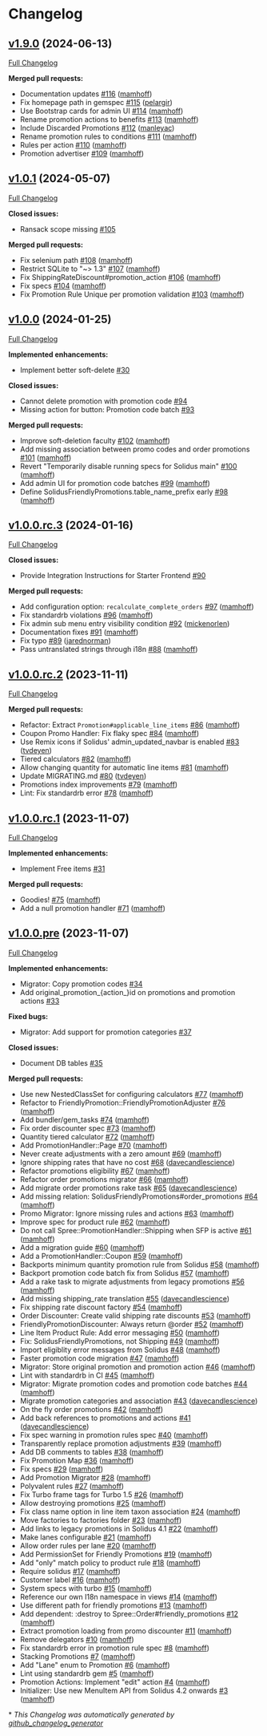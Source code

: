 # Changelog

## [v1.9.0](https://github.com/friendlycart/solidus_friendly_promotions/tree/v1.9.0) (2024-06-13)

[Full Changelog](https://github.com/friendlycart/solidus_friendly_promotions/compare/v1.0.1...v1.9.0)

**Merged pull requests:**

- Documentation updates [\#116](https://github.com/friendlycart/solidus_friendly_promotions/pull/116) ([mamhoff](https://github.com/mamhoff))
- Fix homepage path in gemspec [\#115](https://github.com/friendlycart/solidus_friendly_promotions/pull/115) ([pelargir](https://github.com/pelargir))
- Use Bootstrap cards for admin UI [\#114](https://github.com/friendlycart/solidus_friendly_promotions/pull/114) ([mamhoff](https://github.com/mamhoff))
- Rename promotion actions to benefits [\#113](https://github.com/friendlycart/solidus_friendly_promotions/pull/113) ([mamhoff](https://github.com/mamhoff))
- Include Discarded Promotions [\#112](https://github.com/friendlycart/solidus_friendly_promotions/pull/112) ([manleyac](https://github.com/manleyac))
- Rename promotion rules to conditions [\#111](https://github.com/friendlycart/solidus_friendly_promotions/pull/111) ([mamhoff](https://github.com/mamhoff))
- Rules per action [\#110](https://github.com/friendlycart/solidus_friendly_promotions/pull/110) ([mamhoff](https://github.com/mamhoff))
- Promotion advertiser [\#109](https://github.com/friendlycart/solidus_friendly_promotions/pull/109) ([mamhoff](https://github.com/mamhoff))

## [v1.0.1](https://github.com/friendlycart/solidus_friendly_promotions/tree/v1.0.1) (2024-05-07)

[Full Changelog](https://github.com/friendlycart/solidus_friendly_promotions/compare/v1.0.0...v1.0.1)

**Closed issues:**

- Ransack scope missing [\#105](https://github.com/friendlycart/solidus_friendly_promotions/issues/105)

**Merged pull requests:**

- Fix selenium path [\#108](https://github.com/friendlycart/solidus_friendly_promotions/pull/108) ([mamhoff](https://github.com/mamhoff))
- Restrict SQLite to "~\> 1.3" [\#107](https://github.com/friendlycart/solidus_friendly_promotions/pull/107) ([mamhoff](https://github.com/mamhoff))
- Fix ShippingRateDiscount\#promotion\_action [\#106](https://github.com/friendlycart/solidus_friendly_promotions/pull/106) ([mamhoff](https://github.com/mamhoff))
- Fix specs [\#104](https://github.com/friendlycart/solidus_friendly_promotions/pull/104) ([mamhoff](https://github.com/mamhoff))
- Fix Promotion Rule Unique per promotion validation [\#103](https://github.com/friendlycart/solidus_friendly_promotions/pull/103) ([mamhoff](https://github.com/mamhoff))

## [v1.0.0](https://github.com/friendlycart/solidus_friendly_promotions/tree/v1.0.0) (2024-01-25)

[Full Changelog](https://github.com/friendlycart/solidus_friendly_promotions/compare/v1.0.0.rc.3...v1.0.0)

**Implemented enhancements:**

- Implement better soft-delete [\#30](https://github.com/friendlycart/solidus_friendly_promotions/issues/30)

**Closed issues:**

- Cannot delete promotion with promotion code [\#94](https://github.com/friendlycart/solidus_friendly_promotions/issues/94)
- Missing action for button: Promotion code batch [\#93](https://github.com/friendlycart/solidus_friendly_promotions/issues/93)

**Merged pull requests:**

- Improve soft-deletion faculty [\#102](https://github.com/friendlycart/solidus_friendly_promotions/pull/102) ([mamhoff](https://github.com/mamhoff))
- Add missing association between promo codes and order promotions [\#101](https://github.com/friendlycart/solidus_friendly_promotions/pull/101) ([mamhoff](https://github.com/mamhoff))
- Revert "Temporarily disable running specs for Solidus main" [\#100](https://github.com/friendlycart/solidus_friendly_promotions/pull/100) ([mamhoff](https://github.com/mamhoff))
- Add admin UI for promotion code batches [\#99](https://github.com/friendlycart/solidus_friendly_promotions/pull/99) ([mamhoff](https://github.com/mamhoff))
- Define SolidusFriendlyPromotions.table\_name\_prefix early [\#98](https://github.com/friendlycart/solidus_friendly_promotions/pull/98) ([mamhoff](https://github.com/mamhoff))

## [v1.0.0.rc.3](https://github.com/friendlycart/solidus_friendly_promotions/tree/v1.0.0.rc.3) (2024-01-16)

[Full Changelog](https://github.com/friendlycart/solidus_friendly_promotions/compare/v1.0.0.rc.2...v1.0.0.rc.3)

**Closed issues:**

- Provide Integration Instructions for Starter Frontend [\#90](https://github.com/friendlycart/solidus_friendly_promotions/issues/90)

**Merged pull requests:**

- Add configuration option: `recalculate_complete_orders` [\#97](https://github.com/friendlycart/solidus_friendly_promotions/pull/97) ([mamhoff](https://github.com/mamhoff))
- Fix standardrb violations [\#96](https://github.com/friendlycart/solidus_friendly_promotions/pull/96) ([mamhoff](https://github.com/mamhoff))
- Fix admin sub menu entry visibility condition [\#92](https://github.com/friendlycart/solidus_friendly_promotions/pull/92) ([mickenorlen](https://github.com/mickenorlen))
- Documentation fixes [\#91](https://github.com/friendlycart/solidus_friendly_promotions/pull/91) ([mamhoff](https://github.com/mamhoff))
- Fix typo [\#89](https://github.com/friendlycart/solidus_friendly_promotions/pull/89) ([jarednorman](https://github.com/jarednorman))
- Pass untranslated strings through i18n [\#88](https://github.com/friendlycart/solidus_friendly_promotions/pull/88) ([mamhoff](https://github.com/mamhoff))

## [v1.0.0.rc.2](https://github.com/friendlycart/solidus_friendly_promotions/tree/v1.0.0.rc.2) (2023-11-11)

[Full Changelog](https://github.com/friendlycart/solidus_friendly_promotions/compare/v1.0.0.rc.1...v1.0.0.rc.2)

**Merged pull requests:**

- Refactor: Extract `Promotion#applicable_line_items` [\#86](https://github.com/friendlycart/solidus_friendly_promotions/pull/86) ([mamhoff](https://github.com/mamhoff))
- Coupon Promo Handler: Fix flaky spec [\#84](https://github.com/friendlycart/solidus_friendly_promotions/pull/84) ([mamhoff](https://github.com/mamhoff))
- Use Remix icons if Solidus' admin\_updated\_navbar is enabled [\#83](https://github.com/friendlycart/solidus_friendly_promotions/pull/83) ([tvdeyen](https://github.com/tvdeyen))
- Tiered calculators [\#82](https://github.com/friendlycart/solidus_friendly_promotions/pull/82) ([mamhoff](https://github.com/mamhoff))
- Allow changing quantity for automatic line items [\#81](https://github.com/friendlycart/solidus_friendly_promotions/pull/81) ([mamhoff](https://github.com/mamhoff))
- Update MIGRATING.md [\#80](https://github.com/friendlycart/solidus_friendly_promotions/pull/80) ([tvdeyen](https://github.com/tvdeyen))
- Promotions index improvements [\#79](https://github.com/friendlycart/solidus_friendly_promotions/pull/79) ([mamhoff](https://github.com/mamhoff))
- Lint: Fix standardrb error [\#78](https://github.com/friendlycart/solidus_friendly_promotions/pull/78) ([mamhoff](https://github.com/mamhoff))

## [v1.0.0.rc.1](https://github.com/friendlycart/solidus_friendly_promotions/tree/v1.0.0.rc.1) (2023-11-07)

[Full Changelog](https://github.com/friendlycart/solidus_friendly_promotions/compare/v1.0.0.pre...v1.0.0.rc.1)

**Implemented enhancements:**

- Implement  Free items [\#31](https://github.com/friendlycart/solidus_friendly_promotions/issues/31)

**Merged pull requests:**

- Goodies! [\#75](https://github.com/friendlycart/solidus_friendly_promotions/pull/75) ([mamhoff](https://github.com/mamhoff))
- Add a null promotion handler [\#71](https://github.com/friendlycart/solidus_friendly_promotions/pull/71) ([mamhoff](https://github.com/mamhoff))

## [v1.0.0.pre](https://github.com/friendlycart/solidus_friendly_promotions/tree/v1.0.0.pre) (2023-11-07)

[Full Changelog](https://github.com/friendlycart/solidus_friendly_promotions/compare/e14802957fdb55d7f4e2730341e4cbb118ebf993...v1.0.0.pre)

**Implemented enhancements:**

- Migrator: Copy promotion codes [\#34](https://github.com/friendlycart/solidus_friendly_promotions/issues/34)
- Add original\_promotion\_{action\_}id on promotions and promotion actions [\#33](https://github.com/friendlycart/solidus_friendly_promotions/issues/33)

**Fixed bugs:**

- Migrator: Add support for promotion categories [\#37](https://github.com/friendlycart/solidus_friendly_promotions/issues/37)

**Closed issues:**

- Document DB tables [\#35](https://github.com/friendlycart/solidus_friendly_promotions/issues/35)

**Merged pull requests:**

- Use new NestedClassSet for configuring calculators [\#77](https://github.com/friendlycart/solidus_friendly_promotions/pull/77) ([mamhoff](https://github.com/mamhoff))
- Refactor to FriendlyPromotion::FriendlyPromotionAdjuster [\#76](https://github.com/friendlycart/solidus_friendly_promotions/pull/76) ([mamhoff](https://github.com/mamhoff))
- Add bundler/gem\_tasks [\#74](https://github.com/friendlycart/solidus_friendly_promotions/pull/74) ([mamhoff](https://github.com/mamhoff))
- Fix order discounter spec [\#73](https://github.com/friendlycart/solidus_friendly_promotions/pull/73) ([mamhoff](https://github.com/mamhoff))
- Quantity tiered calculator [\#72](https://github.com/friendlycart/solidus_friendly_promotions/pull/72) ([mamhoff](https://github.com/mamhoff))
- Add PromotionHandler::Page [\#70](https://github.com/friendlycart/solidus_friendly_promotions/pull/70) ([mamhoff](https://github.com/mamhoff))
- Never create adjustments with a zero amount [\#69](https://github.com/friendlycart/solidus_friendly_promotions/pull/69) ([mamhoff](https://github.com/mamhoff))
- Ignore shipping rates that have no cost [\#68](https://github.com/friendlycart/solidus_friendly_promotions/pull/68) ([davecandlescience](https://github.com/davecandlescience))
- Refactor promotions eligibility [\#67](https://github.com/friendlycart/solidus_friendly_promotions/pull/67) ([mamhoff](https://github.com/mamhoff))
- Refactor order promotions migrator [\#66](https://github.com/friendlycart/solidus_friendly_promotions/pull/66) ([mamhoff](https://github.com/mamhoff))
- Add migrate order promotions rake task [\#65](https://github.com/friendlycart/solidus_friendly_promotions/pull/65) ([davecandlescience](https://github.com/davecandlescience))
- Add missing relation: SolidusFriendlyPromotions\#order\_promotions [\#64](https://github.com/friendlycart/solidus_friendly_promotions/pull/64) ([mamhoff](https://github.com/mamhoff))
- Promo Migrator: Ignore missing rules and actions [\#63](https://github.com/friendlycart/solidus_friendly_promotions/pull/63) ([mamhoff](https://github.com/mamhoff))
- Improve spec for product rule [\#62](https://github.com/friendlycart/solidus_friendly_promotions/pull/62) ([mamhoff](https://github.com/mamhoff))
- Do not call Spree::PromotionHandler::Shipping when SFP is active [\#61](https://github.com/friendlycart/solidus_friendly_promotions/pull/61) ([mamhoff](https://github.com/mamhoff))
- Add a migration guide [\#60](https://github.com/friendlycart/solidus_friendly_promotions/pull/60) ([mamhoff](https://github.com/mamhoff))
- Add a PromotionHandler::Coupon [\#59](https://github.com/friendlycart/solidus_friendly_promotions/pull/59) ([mamhoff](https://github.com/mamhoff))
- Backports minimum quantity promotion rule from Solidus [\#58](https://github.com/friendlycart/solidus_friendly_promotions/pull/58) ([mamhoff](https://github.com/mamhoff))
- Backport promotion code batch fix from Solidus [\#57](https://github.com/friendlycart/solidus_friendly_promotions/pull/57) ([mamhoff](https://github.com/mamhoff))
- Add a rake task to migrate adjustments from legacy promotions [\#56](https://github.com/friendlycart/solidus_friendly_promotions/pull/56) ([mamhoff](https://github.com/mamhoff))
- Add missing shipping\_rate translation [\#55](https://github.com/friendlycart/solidus_friendly_promotions/pull/55) ([davecandlescience](https://github.com/davecandlescience))
- Fix shipping rate discount factory [\#54](https://github.com/friendlycart/solidus_friendly_promotions/pull/54) ([mamhoff](https://github.com/mamhoff))
- Order Discounter: Create valid shipping rate discounts [\#53](https://github.com/friendlycart/solidus_friendly_promotions/pull/53) ([mamhoff](https://github.com/mamhoff))
- FriendlyPromotionDiscounter: Always return @order [\#52](https://github.com/friendlycart/solidus_friendly_promotions/pull/52) ([mamhoff](https://github.com/mamhoff))
- Line Item Product Rule: Add error messaging [\#50](https://github.com/friendlycart/solidus_friendly_promotions/pull/50) ([mamhoff](https://github.com/mamhoff))
- Fix: SolidusFriendlyPromotions, not Shipping [\#49](https://github.com/friendlycart/solidus_friendly_promotions/pull/49) ([mamhoff](https://github.com/mamhoff))
- Import eligiblity error messages from Solidus [\#48](https://github.com/friendlycart/solidus_friendly_promotions/pull/48) ([mamhoff](https://github.com/mamhoff))
- Faster promotion code migration [\#47](https://github.com/friendlycart/solidus_friendly_promotions/pull/47) ([mamhoff](https://github.com/mamhoff))
- Migrator: Store original promotion and promotion action [\#46](https://github.com/friendlycart/solidus_friendly_promotions/pull/46) ([mamhoff](https://github.com/mamhoff))
- Lint with standardrb in CI [\#45](https://github.com/friendlycart/solidus_friendly_promotions/pull/45) ([mamhoff](https://github.com/mamhoff))
- Migrator: Migrate promotion codes and promotion code batches [\#44](https://github.com/friendlycart/solidus_friendly_promotions/pull/44) ([mamhoff](https://github.com/mamhoff))
- Migrate promotion categories and association [\#43](https://github.com/friendlycart/solidus_friendly_promotions/pull/43) ([davecandlescience](https://github.com/davecandlescience))
- On the fly order promotions [\#42](https://github.com/friendlycart/solidus_friendly_promotions/pull/42) ([mamhoff](https://github.com/mamhoff))
- Add back references to promotions and actions [\#41](https://github.com/friendlycart/solidus_friendly_promotions/pull/41) ([davecandlescience](https://github.com/davecandlescience))
- Fix spec warning in promotion rules spec [\#40](https://github.com/friendlycart/solidus_friendly_promotions/pull/40) ([mamhoff](https://github.com/mamhoff))
- Transparently replace promotion adjustments [\#39](https://github.com/friendlycart/solidus_friendly_promotions/pull/39) ([mamhoff](https://github.com/mamhoff))
- Add DB comments to tables [\#38](https://github.com/friendlycart/solidus_friendly_promotions/pull/38) ([mamhoff](https://github.com/mamhoff))
- Fix Promotion Map [\#36](https://github.com/friendlycart/solidus_friendly_promotions/pull/36) ([mamhoff](https://github.com/mamhoff))
- Fix specs [\#29](https://github.com/friendlycart/solidus_friendly_promotions/pull/29) ([mamhoff](https://github.com/mamhoff))
- Add Promotion Migrator [\#28](https://github.com/friendlycart/solidus_friendly_promotions/pull/28) ([mamhoff](https://github.com/mamhoff))
- Polyvalent rules [\#27](https://github.com/friendlycart/solidus_friendly_promotions/pull/27) ([mamhoff](https://github.com/mamhoff))
- Fix Turbo frame tags for Turbo 1.5 [\#26](https://github.com/friendlycart/solidus_friendly_promotions/pull/26) ([mamhoff](https://github.com/mamhoff))
- Allow destroying promotions [\#25](https://github.com/friendlycart/solidus_friendly_promotions/pull/25) ([mamhoff](https://github.com/mamhoff))
- Fix class name option in line item taxon association [\#24](https://github.com/friendlycart/solidus_friendly_promotions/pull/24) ([mamhoff](https://github.com/mamhoff))
- Move factories to factories folder [\#23](https://github.com/friendlycart/solidus_friendly_promotions/pull/23) ([mamhoff](https://github.com/mamhoff))
- Add links to legacy promotions in Solidus 4.1 [\#22](https://github.com/friendlycart/solidus_friendly_promotions/pull/22) ([mamhoff](https://github.com/mamhoff))
- Make lanes configurable [\#21](https://github.com/friendlycart/solidus_friendly_promotions/pull/21) ([mamhoff](https://github.com/mamhoff))
- Allow order rules per lane [\#20](https://github.com/friendlycart/solidus_friendly_promotions/pull/20) ([mamhoff](https://github.com/mamhoff))
- Add PermissionSet for Friendly Promotions [\#19](https://github.com/friendlycart/solidus_friendly_promotions/pull/19) ([mamhoff](https://github.com/mamhoff))
- Add "only" match policy to product rule [\#18](https://github.com/friendlycart/solidus_friendly_promotions/pull/18) ([mamhoff](https://github.com/mamhoff))
- Require solidus [\#17](https://github.com/friendlycart/solidus_friendly_promotions/pull/17) ([mamhoff](https://github.com/mamhoff))
- Customer label [\#16](https://github.com/friendlycart/solidus_friendly_promotions/pull/16) ([mamhoff](https://github.com/mamhoff))
- System specs with turbo [\#15](https://github.com/friendlycart/solidus_friendly_promotions/pull/15) ([mamhoff](https://github.com/mamhoff))
- Reference our own I18n namespace in views [\#14](https://github.com/friendlycart/solidus_friendly_promotions/pull/14) ([mamhoff](https://github.com/mamhoff))
- Use different path for friendly promotions [\#13](https://github.com/friendlycart/solidus_friendly_promotions/pull/13) ([mamhoff](https://github.com/mamhoff))
- Add dependent: :destroy to Spree::Order\#friendly\_promotions [\#12](https://github.com/friendlycart/solidus_friendly_promotions/pull/12) ([mamhoff](https://github.com/mamhoff))
- Extract promotion loading from promo discounter [\#11](https://github.com/friendlycart/solidus_friendly_promotions/pull/11) ([mamhoff](https://github.com/mamhoff))
- Remove delegators [\#10](https://github.com/friendlycart/solidus_friendly_promotions/pull/10) ([mamhoff](https://github.com/mamhoff))
- Fix standardrb error in promotion rule spec [\#8](https://github.com/friendlycart/solidus_friendly_promotions/pull/8) ([mamhoff](https://github.com/mamhoff))
- Stacking Promotions [\#7](https://github.com/friendlycart/solidus_friendly_promotions/pull/7) ([mamhoff](https://github.com/mamhoff))
- Add "Lane" enum to Promotion [\#6](https://github.com/friendlycart/solidus_friendly_promotions/pull/6) ([mamhoff](https://github.com/mamhoff))
- Lint using standardrb gem [\#5](https://github.com/friendlycart/solidus_friendly_promotions/pull/5) ([mamhoff](https://github.com/mamhoff))
- Promotion Actions: Implement "edit" action [\#4](https://github.com/friendlycart/solidus_friendly_promotions/pull/4) ([mamhoff](https://github.com/mamhoff))
- Initializer: Use new MenuItem API from Solidus 4.2 onwards [\#3](https://github.com/friendlycart/solidus_friendly_promotions/pull/3) ([mamhoff](https://github.com/mamhoff))



\* *This Changelog was automatically generated by [github_changelog_generator](https://github.com/github-changelog-generator/github-changelog-generator)*
